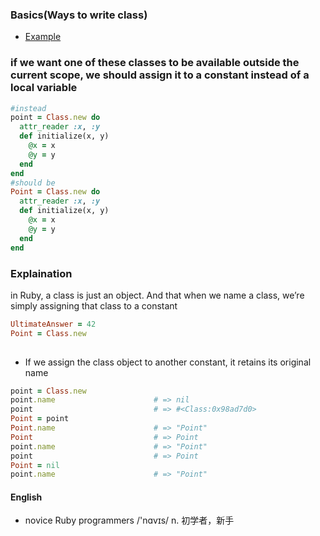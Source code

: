 ### Basics(Ways to write class)

* [Example](033_classes_constants.rb)

### if we want one of these classes to be available outside the current scope, we should assign it to a constant instead of a local variable

```ruby
#instead
point = Class.new do
  attr_reader :x, :y
  def initialize(x, y)
    @x = x
    @y = y
  end
end
#should be
Point = Class.new do
  attr_reader :x, :y
  def initialize(x, y)
    @x = x
    @y = y
  end
end
```

### Explaination

 in Ruby, a class is just an object. And that when we name a class, we’re simply assigning that class to a constant

```ruby
UltimateAnswer = 42
Point = Class.new
 
```

* If we assign the class object to another constant, it retains its original name
```ruby
point = Class.new
point.name                      # => nil
point                           # => #<Class:0x98ad7d0>
Point = point
Point.name                      # => "Point"
Point                           # => Point
point.name                      # => "Point"
point                           # => Point
Point = nil
point.name                      # => "Point"
```

#### English

* novice Ruby programmers /'nɑvɪs/ n. 初学者，新手
